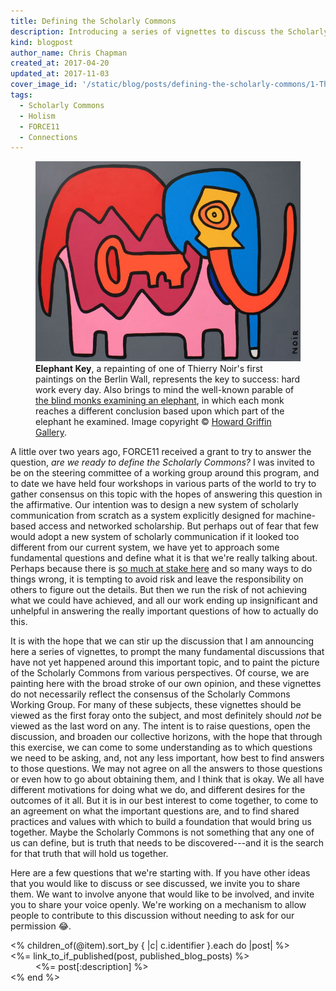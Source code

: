 ```yaml
---
title: Defining the Scholarly Commons
description: Introducing a series of vignettes to discuss the Scholarly Commons.
kind: blogpost
author_name: Chris Chapman
created_at: 2017-04-20
updated_at: 2017-11-03
cover_image_id: '/static/blog/posts/defining-the-scholarly-commons/1-Thierry-Noir-Howard-Griffin-Gallery_742_560_80_s_c1_smart_scale.jpg'
tags:
  - Scholarly Commons
  - Holism
  - FORCE11
  - Connections
---
```


<figure id="the-key-to-success" property="schema:sharedContent" class="img" resource="#the-key-to-success" typeof="schema:ImageObject">
  <link property="schema:representativeOfPage" resource="schema:True" />
  <meta property="schema:width" content="742 px" datatype="schema:Distance" />
  <meta property="schema:height" content="560 px" datatype="schema:Distance" />
  <meta property="schema:contentSize" content="51KB" />
  <img property="schema:contentUrl" class="static" alt="An elephant made of various parts with a large key in the middle representing the key to success" src="1-Thierry-Noir-Howard-Griffin-Gallery_742_560_80_s_c1_smart_scale.jpg" />
  <figcaption property="schema:caption"><b>Elephant Key</b>, a repainting of one of <span lang="fr">Thierry Noir</span>'s first paintings on the Berlin Wall, represents the key to success: hard work every day. Also brings to mind the well-known parable of <a href="https://en.wikipedia.org/wiki/Blind_men_and_an_elephant">the blind monks examining an elephant</a>, in which each monk reaches a different conclusion based upon which part of the elephant he examined. Image copyright © <a property="pav:retrievedFrom" href="http://howardgriffingallery.com/images/made/uploads/images/1-Thierry-Noir-Howard-Griffin-Gallery_742_560_80_s_c1_smart_scale.jpg">Howard Griffin Gallery</a>.</figcaption>
</figure>

A little over two years ago, FORCE11 received a grant to try to answer the
question, _are we ready to define the Scholarly Commons?_ I was invited to be
on the steering committee of a working group around this program, and to date
we have held four workshops in various parts of the world to try to gather
consensus on this topic with the hopes of answering this question in the
affirmative. Our intention was to design a new system of scholarly
communication from scratch as a system explicitly designed for machine-based
access and networked scholarship. But perhaps out of fear that few would adopt
a new system of scholarly communication if it looked too different from our
current system, we have yet to approach some fundamental questions and define
what it is that we're really talking about. Perhaps because there is [so much
at stake here][f11 discussion] and so many ways to do things wrong, it is
tempting to avoid risk and leave the responsibility on others to figure out the
details. But then we run the risk of not achieving what we could have achieved,
and all our work ending up insignificant and unhelpful in answering the really
important questions of how to actually do this.

It is with the hope that we can stir up the discussion that I am announcing
here a series of vignettes, to prompt the many fundamental discussions that
have not yet happened around this important topic, and to paint the picture of
the Scholarly Commons from various perspectives. Of course, we are painting
here with the broad stroke of our own opinion, and these vignettes do not
necessarily reflect the consensus of the Scholarly Commons Working Group. For
many of these subjects, these vignettes should be viewed as the first foray
onto the subject, and most definitely should _not_ be viewed as the last word
on any. The intent is to raise questions, open the discussion, and broaden our
collective horizons, with the hope that through this exercise, we can come to
some understanding as to which questions we need to be asking, and, not any
less important, how best to find answers to those questions. We may not agree
on all the answers to those questions or even how to go about obtaining them,
and I think that is okay. We all have different motivations for doing what we
do, and different desires for the outcomes of it all. But it is in our best
interest to come together, to come to an agreement on what the important
questions are, and to find shared practices and values with which to build a
foundation that would bring us together. Maybe the Scholarly Commons is not
something that any one of us can define, but is truth that needs to be
discovered---and it is the search for that truth that will hold us together.

<!--MORE-->

Here are a few questions that we're starting with. If you have other ideas that
you would like to discuss or see discussed, we invite you to share them. We
want to involve anyone that would like to be involved, and invite you to share
your voice openly. We're working on a mechanism to allow people to contribute
to this discussion without needing to ask for our permission :joy:.

<dl>
<% children_of(@item).sort_by { |c| c.identifier }.each do |post| %>
  <dt><%= link_to_if_published(post, published_blog_posts) %></dt>
  <dd><%= post[:description] %></dd>
<% end %>
</dl>

[f11 discussion]: <https://groups.google.com/a/force11.org/forum/#!topic/f11discussion/_jE0D4ns_RQ>
